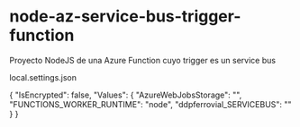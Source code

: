 # node-az-service-bus-trigger-function
Proyecto NodeJS de una Azure Function cuyo trigger es un service bus


local.settings.json

{
  "IsEncrypted": false,
  "Values": {
    "AzureWebJobsStorage": "",
    "FUNCTIONS_WORKER_RUNTIME": "node",
    "ddpferrovial_SERVICEBUS": ""
  }
}

